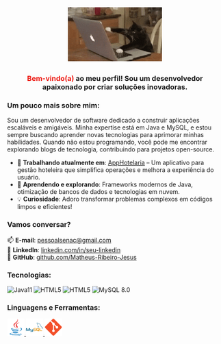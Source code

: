 <h1 align="center"><img src="cat-pc.gif"<img></h1>

<h3 align="center"><span style="color:rgba(236, 9, 1, 0.92);">Bem-vindo(a)</span> ao meu perfil! Sou um desenvolvedor apaixonado por criar soluções inovadoras.</h3>
<h3 align="left">Um pouco mais sobre mim:</h3>
<p align="left">
  Sou um desenvolvedor de software dedicado a construir aplicações escaláveis e amigáveis. Minha expertise está em Java e MySQL, e estou sempre buscando aprender novas tecnologias para aprimorar minhas habilidades. Quando não estou programando, você pode me encontrar explorando blogs de tecnologia, contribuindo para projetos open-source.
</p>

- 🔭 **Trabalhando atualmente em**: [AppHotelaria](https://github.com/seu-usuario/apphotelaria) – Um aplicativo para gestão hoteleira que simplifica operações e melhora a experiência do usuário.
- 🌱 **Aprendendo e explorando**: Frameworks modernos de Java, otimização de bancos de dados e tecnologias em nuvem.
- 💡 **Curiosidade**: Adoro transformar problemas complexos em códigos limpos e eficientes!

<h3 align="left">Vamos conversar?</h3>
<p align="left">
  📫 <strong>E-mail</strong>: <a href="mailto:pessoalsenac@gmail.com">pessoalsenac@gmail.com</a><br>
  🔗 <strong>LinkedIn</strong>: <a href="https://linkedin.com/in/seu-linkedin" target="_blank">linkedin.com/in/seu-linkedin</a><br>
  🐙 <strong>GitHub</strong>: <a href="https://github.com/Matheus-Ribeiro-Jesus" target="_blank">github.com/Matheus-Ribeiro-Jesus</a>
</p>

<h3 align="left">Tecnologias: </h3>
<p align="left">
  <img src="https://img.shields.io/badge/java-%23ED8B00.svg?style=for-the-badge&logo=openjdk&logoColor=white" alt="Java11"/>
  <img src="https://img.shields.io/badge/html5-%23E34F26.svg?style=for-the-badge&logo=html5&logoColor=white" alt="HTML5"/>
  <img src="https://img.shields.io/badge/css3-%231572B6.svg?style=for-the-badge&logo=css3&logoColor=white" alt="HTML5"/>
  <img src="https://img.shields.io/badge/mysql-4479A1.svg?style=for-the-badge&logo=mysql&logoColor=white" alt="MySQL 8.0"/>
</p>

<h3 align="left">Linguagens e Ferramentas:</h3>
<p align="left">
  <a href="https://www.java.com" target="_blank" rel="noreferrer">
    <img src="https://raw.githubusercontent.com/devicons/devicon/master/icons/java/java-original.svg" alt="Java" width="40" height="40" title="Java"/>
  </a>
  <a href="https://www.mysql.com/" target="_blank" rel="noreferrer">
    <img src="https://raw.githubusercontent.com/devicons/devicon/master/icons/mysql/mysql-original-wordmark.svg" alt="MySQL" width="40" height="40" title="MySQL"/>
  </a>
  <a href="https://git-scm.com/" target="_blank" rel="noreferrer">
    <img src="https://raw.githubusercontent.com/devicons/devicon/master/icons/git/git-original.svg" alt="Git" width="40" height="40" title="Git"/>
  </a>
</p>

